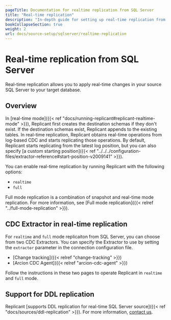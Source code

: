 ```yaml
---
pageTitle: Documentation for realtime replication from SQL Server
title: "Real-time replication"
description: "In-depth guide for setting up real-time replication from SQL Server, using change tracking and Arcion CDC Agent."
bookCollapseSection: true
weight: 2
url: docs/source-setup/sqlserver/realtime-replication
---
```


# Real-time replication from SQL Server
Real-time replication allows you to apply real-time changes in your source SQL Server to your target database.


## Overview
In [real-time mode]({{< ref "docs/running-replicant#replicant-realtime-mode" >}}), Replicant first creates the destination schemas if they don't exist. If the destination schemas exist, Replicant appends to the existing tables. In real-time replication, Replicant obtains real-time operations from log-based CDC and starts replicating those operations. By default, Replicant starts replicating from the latest log position, but you can also specify [a custom starting position]({{< ref "../../../configuration-files/extractor-reference#start-position-v2009141" >}}).

You can enable real-time replication by running Replicant with the following options:

- `realtime`
- `full`

Full mode replication is a combination of snapshot and real-time mode replication. For more information, see [Full mode replication]({{< relref "../full-mode-replication" >}}).

## CDC Extractor in real-time replication
For `realtime` and `full` mode replicaiton from SQL Server, you can choose from two CDC Extractors. You can specify the Extractor to use by setting the `extractor` parameter in the connection configuration file.

- [Change tracking]({{< relref "change-tracking" >}})
- [Arcion CDC Agent]({{< relref "arcion-cdc-agent" >}})

Follow the instructions in these two pages to operate Replicant in `realtime` and `full` mode.

## Support for DDL replication
Replicant [supports DDL replication for real-time SQL Server source]({{< ref "docs/sources/ddl-replication" >}}). For more information, [contact us](https://arcion.io/contact).